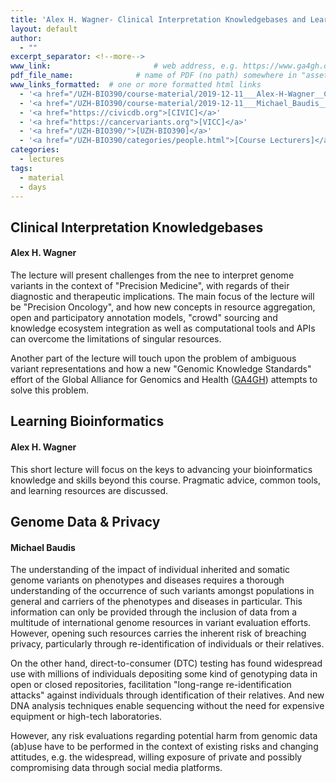 ```yaml
---
title: 'Alex H. Wagner- Clinical Interpretation Knowledgebases and Learning Bioinformatics'
layout: default
author:
  - ""
excerpt_separator: <!--more-->
www_link: 						# web address, e.g. https://www.ga4gh.org; auto-linked
pdf_file_name: 				# name of PDF (no path) somewhere in "assets"; auto-linked
www_links_formatted:  # one or more formatted html links
  - '<a href="/UZH-BIO390/course-material/2019-12-11___Alex-H-Wagner__Clinical-Knowledgebases-and-Learning__UZH-BIO390-HS19-lecture-13A">[slides "Wagner Slides"]</a>'
  - '<a href="/UZH-BIO390/course-material/2019-12-11___Michael_Baudis__Genomes-and-Privacy__UZH-BIO390-HS19-lecture-13B.pdf">[slides "Genomic Privacy"]</a>'
  - '<a href="https://civicdb.org">[CIVIC]</a>'
  - '<a href="https://cancervariants.org">[VICC]</a>'
  - '<a href="/UZH-BIO390/">[UZH-BIO390]</a>'
  - '<a href="/UZH-BIO390/categories/people.html">[Course Lecturers]</a>'
categories:
  - lectures
tags:
  - material
  - days
---
```


## Clinical Interpretation Knowledgebases
#### Alex H. Wagner

<!--more-->

The lecture will present challenges from the nee to interpret genome variants
in the context of "Precision Medicine", with regards of their diagnostic and 
therapeutic implications. The main focus of the lecture will be "Precision 
Oncology", and how new concepts in resource aggregation, open and participatory 
annotation models, "crowd" sourcing and knowledge ecosystem integration as well 
as computational tools and APIs can overcome the limitations of singular 
resources.

Another part of the lecture will touch upon the problem of ambiguous variant 
representations and how a new "Genomic Knowledge Standards" effort of the Global 
Alliance for Genomics and Health ([GA4GH](https://ga4gh.org)) attempts to solve 
this problem.

## Learning Bioinformatics
#### Alex H. Wagner

<!--more-->

This short lecture will focus on the keys to advancing your bioinformatics
knowledge and skills beyond this course. Pragmatic advice, common tools, and 
learning resources are discussed.


## Genome Data & Privacy
#### Michael Baudis

The understanding of the impact of individual inherited and somatic genome 
variants on phenotypes and diseases requires a thorough understanding of the 
occurrence of such variants amongst populations in general and carriers of the 
phenotypes and diseases in particular. This information can only be provided 
through the inclusion of data from a multitude of international genome resources 
in variant evaluation efforts. However, opening such resources carries the 
inherent risk of breaching privacy, particularly through re-identification of 
individuals or their relatives.

On the other hand, direct-to-consumer (DTC) testing has found widespread use 
with millions of individuals depositing some kind of genotyping data in open 
or closed repositories, facilitation "long-range re-identification attacks" 
against individuals through identification of their relatives. And new DNA 
analysis techniques enable sequencing without the need for expensive equipment 
or high-tech laboratories.

However, any risk evaluations regarding potential harm from genomic data (ab)use
have to be performed in the context of existing risks and changing attitudes, 
e.g. the widespread, willing exposure of private and possibly compromising data 
through social media platforms.
